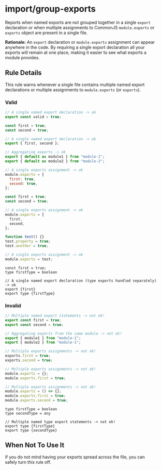 # import/group-exports

Reports when named exports are not grouped together in a single `export`
declaration or when multiple assignments to CommonJS `module.exports` or
`exports` object are present in a single file.

**Rationale:** An `export` declaration or `module.exports` assignment can appear
anywhere in the code. By requiring a single export declaration all your exports
will remain at one place, making it easier to see what exports a module
provides.

## Rule Details

This rule warns whenever a single file contains multiple named export
declarations or multiple assignments to `module.exports` (or `exports`).

### Valid

```js
// A single named export declaration -> ok
export const valid = true;
```

```js
const first = true;
const second = true;

// A single named export declaration -> ok
export { first, second };
```

```js
// Aggregating exports -> ok
export { default as module1 } from "module-1";
export { default as module2 } from "module-2";
```

```js
// A single exports assignment -> ok
module.exports = {
  first: true,
  second: true,
};
```

```js
const first = true;
const second = true;

// A single exports assignment -> ok
module.exports = {
  first,
  second,
};
```

```js
function test() {}
test.property = true;
test.another = true;

// A single exports assignment -> ok
module.exports = test;
```

```flow js
const first = true;
type firstType = boolean

// A single named export declaration (type exports handled separately) -> ok
export {first}
export type {firstType}
```

### Invalid

```js
// Multiple named export statements -> not ok!
export const first = true;
export const second = true;
```

```js
// Aggregating exports from the same module -> not ok!
export { module1 } from "module-1";
export { module2 } from "module-1";
```

```js
// Multiple exports assignments -> not ok!
exports.first = true;
exports.second = true;
```

```js
// Multiple exports assignments -> not ok!
module.exports = {};
module.exports.first = true;
```

```js
// Multiple exports assignments -> not ok!
module.exports = () => {};
module.exports.first = true;
module.exports.second = true;
```

```flow js
type firstType = boolean
type secondType = any

// Multiple named type export statements -> not ok!
export type {firstType}
export type {secondType}
```

## When Not To Use It

If you do not mind having your exports spread across the file, you can safely
turn this rule off.
